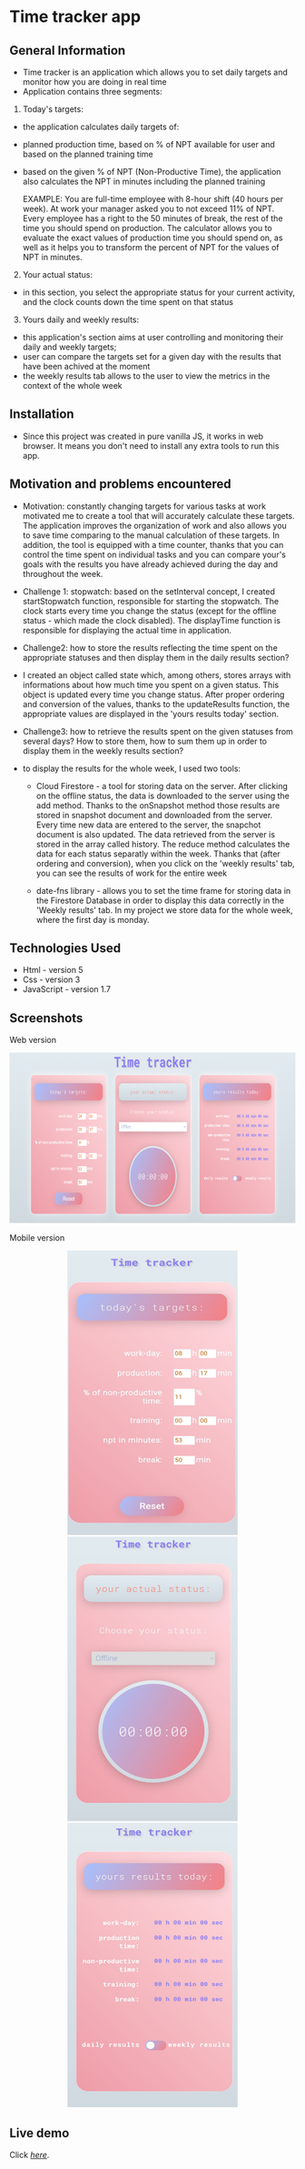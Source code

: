 # Time tracker app

## General Information

- Time tracker is an application which allows you to set daily targets and monitor how you are doing in real time
- Application contains three segments:

1. Today's targets: 
- the application calculates daily targets of:
* planned production time, based on % of NPT available for user and based on the planned training time

* based on the given % of NPT (Non-Productive Time), the application also calculates the NPT in minutes including the planned training

  EXAMPLE: You are full-time employee with 8-hour shift (40 hours per week). At work your manager asked you to not exceed 11% of NPT. Every employee has a right to   the 50 minutes of break, the rest of the time you should spend on production. The calculator allows you to evaluate the exact values of production time you should   spend on, as well as it helps you to transform the  percent of NPT for the values of NPT in minutes. 

2. Your actual status:
- in this section, you select the appropriate status for your current activity, and the clock counts down the time spent on that status

3. Yours daily and weekly results:
- this application's section aims at user controlling and monitoring their daily and weekly targets;
- user can compare the targets set for a given day with the results that have been achived at the moment 
- the weekly results tab allows to the user to view the metrics in the context of the whole week

## Installation

- Since this project was created in pure vanilla JS, it works in web browser. It means you don't need to install any extra tools to run this app. 

## Motivation and problems encountered

- Motivation: constantly changing targets for various tasks at work motivated me to create a tool that will accurately calculate these targets. The application improves the organization of work and also allows you to save time comparing to the manual calculation of these targets. In addition, the tool is equipped with a time counter, thanks that you can control the time spent on individual tasks and you can compare your's goals with the results you have already achieved during the day and throughout the week.

- Challenge 1: stopwatch: based on the setInterval concept, I created startStopwatch function, responsible for starting the stopwatch. The clock starts every time you change the status (except for the offline status - which made the clock disabled). The displayTime function is responsible for displaying the actual time in application.

- Challenge2: how to store the results reflecting the time spent on the appropriate statuses and then display them in the daily results section?

* I created an object called state which, among others, stores arrays with informations about how much time you spent on a given status. This object is updated every time you change status. After proper ordering and conversion of the values, thanks to the updateResults function, the appropriate values are displayed in the 'yours results today' section.

- Challenge3: how to retrieve the results spent on the given statuses from several days? How to store them, how to sum them up in order to display them in the weekly results section?

* to display the results for the whole week, I used two tools:

  - Cloud Firestore - a tool for storing data on the server. After clicking on the offline status, the data is downloaded to the server using the add method. Thanks to the onSnapshot method those results are stored in snapshot document and downloaded from the server. Every time new data are entered to the server, the snapchot document is also updated. The data retrieved from the server is stored in the array called history. The reduce method calculates the data for each status separatly within the week. Thanks that (after ordering and conversion), when you click on the 'weekly results' tab, you can see the results of work for the entire week
    
  - date-fns library - allows you to set the time frame for storing data in the Firestore Database in order to display this data correctly in the 'Weekly results' tab. In my project we store data for the whole week, where the first day is monday.


## Technologies Used

- Html - version 5
- Css - version 3
- JavaScript - version 1.7


## Screenshots

  Web version
<div float="left" align="middle"> 
<img src="./img/time-tracker-web-version.png" width="600px" height="300px">
</div>


  Mobile version
  
<p float="left" align="middle">
<img src="./img/time-tracker-mobile-version-1.jpg" width="300px" height="500px">
<img src="./img/time-tracker-mobile-version-2.jpg" width="300px" height="500px">
<img src="./img/time-tracker-mobile-version-3.jpg" width="300px" height="500px">
</p>


## Live demo

Click [_here_](https://time-tracker-appli.netlify.app/).

